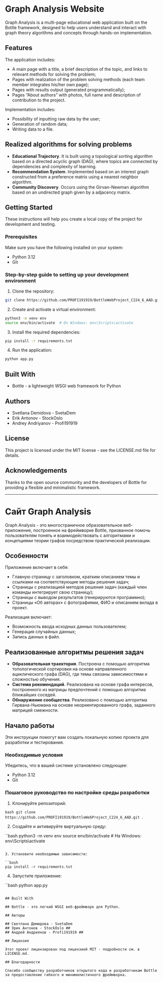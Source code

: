 # Graph Analysis Website

Graph Analysis is a multi-page educational web application built on the Bottle framework, designed to help users understand and interact with graph theory algorithms and concepts through hands-on implementation.

## Features

The application includes:
- A main page with a title, a brief description of the topic, and links to relevant methods for solving the problem;
- Pages with realization of the problem solving methods (each team member integrates his/her own page);
- Pages with results output (generated programmatically);
- Pages “About authors” with photos, full name and description of contribution to the project.

Implementation includes:
- Possibility of inputting raw data by the user;
- Generation of random data;
- Writing data to a file.

## Realized algorithms for solving problems

- **Educational Trajectory**. It is built using a topological sorting algorithm based on a directed acyclic graph (DAG), where topics are connected by dependencies and complexity of learning.
- **Recommendation System**. Implemented based on an interest graph constructed from a preference matrix using a nearest neighbor algorithm.
- **Community Discovery**. Occurs using the Girvan-Newman algorithm based on an undirected graph given by a adjacency matrix.

## Getting Started

These instructions will help you create a local copy of the project for development and testing.

### Prerequisites

Make sure you have the following installed on your system:

* Python 3.12
* Git

### Step-by-step guide to setting up your development environment

1. Clone the repository:

```bash
git clone https://github.com/PROFI191919/BottleWebProject_C224_6_AAD.git
```

2. Create and activate a virtual environment:

```bash
python3 -m venv env
source env/bin/activate  # On Windows: env\Scripts\activate
```

3. Install the required dependencies:

```bash
pip install -r requirements.txt
```

4. Run the application:

```bash
python app.py
```

## Built With

* Bottle - a lightweight WSGI web framework for Python

## Authors

* Svetlana Demidova - SvetaDem
* Erik Antonov - StockOslo
* Andrey Andriyanov - Profi191919

## License

This project is licensed under the MIT license - see the LICENSE.md file for details.

## Acknowledgements

Thanks to the open source community and the developers of Bottle for providing a flexible and minimalistic framework.

------------------------------------------------------------------------------------------------

# Сайт Graph Analysis

Graph Analysis - это многостраничное образовательное веб-приложение, построенное на фреймворке Bottle, призванное помочь пользователям понять и взаимодействовать с алгоритмами и концепциями теории графов посредством практической реализации.

## Особенности

Приложение включает в себя:
- Главную страницу с заголовком, кратким описанием темы и ссылками на соответствующие методы решения задач;
- Страницы с реализацией методов решения задач (каждый член команды интегрирует свою страницу);
- Страницы с выводом результатов (генерируются программно);
- Страницы «Об авторах» с фотографиями, ФИО и описанием вклада в проект.

Реализация включает:
- Возможность ввода исходных данных пользователем;
- Генерация случайных данных;
- Запись данных в файл.

## Реализованные алгоритмы решения задач

- **Образовательная траектория**. Построена с помощью алгоритма топологической сортировки на основе направленного ациклического графа (DAG), где темы связаны зависимостями и сложностью обучения.
- **Система рекомендаций**. Реализована на основе графа интересов, построенного из матрицы предпочтений с помощью алгоритма ближайших соседей.
- **Обнаружение сообщества**. Реализовано с помощью алгоритма Гирвана-Ньюмана на основе неориентированного графа, заданного матрицей смежности.

## Начало работы

Эти инструкции помогут вам создать локальную копию проекта для разработки и тестирования.

### Необходимые условия

Убедитесь, что в вашей системе установлено следующее:

* Python 3.12
* Git

### Пошаговое руководство по настройке среды разработки

1. Клонируйте репозиторий:

``bash
git clone https://github.com/PROFI191919/BottleWebProject_C224_6_AAD.git
``.

2. Создайте и активируйте виртуальную среду:

``bash
python3 -m venv env
source env/bin/activate # На Windows: env\Scripts\activate
```

3. Установите необходимые зависимости:

``bash
pip install -r requirements.txt
````

4. Запустите приложение:

``bash
python app.py
```

## Built With

## Bottle - это легкий WSGI веб-фреймворк для Python.

## Авторы

## Светлана Демидова - SvetaDem
## Эрик Антонов - StockOslo ##
## Андрей Андриянов - Profi191919 ##

## Лицензия

Этот проект лицензирован под лицензией MIT - подробности см. в LICENSE.md.

## Благодарности

Спасибо сообществу разработчиков открытого кода и разработчикам Bottle за предоставление гибкого и минималистичного фреймворка.
